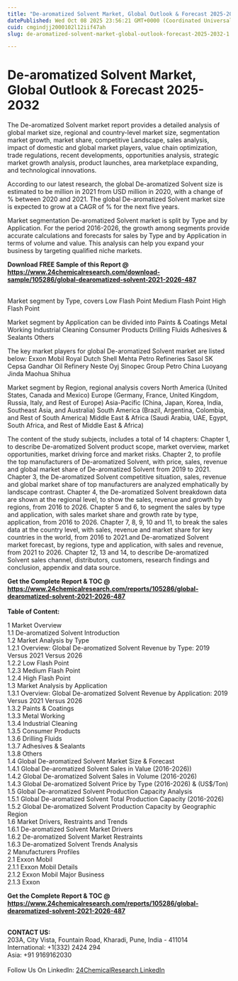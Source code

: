 ```yaml
---
title: "De-aromatized Solvent Market, Global Outlook & Forecast 2025-2032"
datePublished: Wed Oct 08 2025 23:56:21 GMT+0000 (Coordinated Universal Time)
cuid: cmgindjj2000102l12iif47ah
slug: de-aromatized-solvent-market-global-outlook-forecast-2025-2032-1

---
```


# De-aromatized Solvent Market, Global Outlook & Forecast 2025-2032

<p>The De-aromatized Solvent market report provides a detailed analysis of global market size, regional and country-level market size, segmentation market growth, market share, competitive Landscape, sales analysis, impact of domestic and global market players, value chain optimization, trade regulations, recent developments, opportunities analysis, strategic market growth analysis, product launches, area marketplace expanding, and technological innovations.</p><p>
According to our latest research, the global De-aromatized Solvent size is estimated to be  million in 2021 from USD  million in 2020, with a change of  % between 2020 and 2021. The global De-aromatized Solvent market size is expected to grow at a CAGR of  % for the next five years.</p><p>
Market segmentation
De-aromatized Solvent market is split by Type and by Application. For the period 2016-2026, the growth among segments provide accurate calculations and forecasts for sales by Type and by Application in terms of volume and value. This analysis can help you expand your business by targeting qualified niche markets.</p><div><b>Download FREE Sample of this Report @ 
            <a href="https://www.24chemicalresearch.com/download-sample/105286/global-dearomatized-solvent-2021-2026-487">
            https://www.24chemicalresearch.com/download-sample/105286/global-dearomatized-solvent-2021-2026-487</a></b></div><br><p>
Market segment by Type, covers
    Low Flash Point
    Medium Flash Point
    High Flash Point</p><p>
Market segment by Application can be divided into
    Paints &amp; Coatings
    Metal Working
    Industrial Cleaning
    Consumer Products
    Drilling Fluids
    Adhesives &amp; Sealants
    Others</p><p>
The key market players for global De-aromatized Solvent market are listed below:
    Exxon Mobil
    Royal Dutch Shell
    Mehta Petro Refineries
    Sasol
    SK
    Cepsa
    Gandhar Oil Refinery
    Neste Oyj
    Sinopec Group
    Petro China
    Luoyang Jinda
    Maohua Shihua</p><p>
Market segment by Region, regional analysis covers
    North America (United States, Canada and Mexico)
    Europe (Germany, France, United Kingdom, Russia, Italy, and Rest of Europe)
    Asia-Pacific (China, Japan, Korea, India, Southeast Asia, and Australia)
    South America (Brazil, Argentina, Colombia, and Rest of South America)
    Middle East &amp; Africa (Saudi Arabia, UAE, Egypt, South Africa, and Rest of Middle East &amp; Africa)</p><p>
The content of the study subjects, includes a total of 14 chapters:
Chapter 1, to describe De-aromatized Solvent product scope, market overview, market opportunities, market driving force and market risks.
Chapter 2, to profile the top manufacturers of De-aromatized Solvent, with price, sales, revenue and global market share of De-aromatized Solvent from 2019 to 2021.
Chapter 3, the De-aromatized Solvent competitive situation, sales, revenue and global market share of top manufacturers are analyzed emphatically by landscape contrast.
Chapter 4, the De-aromatized Solvent breakdown data are shown at the regional level, to show the sales, revenue and growth by regions, from 2016 to 2026.
Chapter 5 and 6, to segment the sales by type and application, with sales market share and growth rate by type, application, from 2016 to 2026.
Chapter 7, 8, 9, 10 and 11, to break the sales data at the country level, with sales, revenue and market share for key countries in the world, from 2016 to 2021.and De-aromatized Solvent market forecast, by regions, type and application, with sales and revenue, from 2021 to 2026.
Chapter 12, 13 and 14, to describe De-aromatized Solvent sales channel, distributors, customers, research findings and conclusion, appendix and data source.
</p>

<div><b>Get the Complete Report & TOC @ 
            <a href="https://www.24chemicalresearch.com/reports/105286/global-dearomatized-solvent-2021-2026-487">
            https://www.24chemicalresearch.com/reports/105286/global-dearomatized-solvent-2021-2026-487</a></b></div><br>
            <b>Table of Content:</b><p>1 Market Overview<br />
    1.1 De-aromatized Solvent Introduction<br />
    1.2 Market Analysis by Type<br />
        1.2.1 Overview: Global De-aromatized Solvent Revenue by Type: 2019 Versus 2021 Versus 2026<br />
        1.2.2 Low Flash Point<br />
        1.2.3 Medium Flash Point<br />
        1.2.4 High Flash Point<br />
    1.3 Market Analysis by Application<br />
        1.3.1 Overview: Global De-aromatized Solvent Revenue by Application: 2019 Versus 2021 Versus 2026<br />
        1.3.2 Paints & Coatings<br />
        1.3.3 Metal Working<br />
        1.3.4 Industrial Cleaning<br />
        1.3.5 Consumer Products<br />
        1.3.6 Drilling Fluids<br />
        1.3.7 Adhesives & Sealants<br />
        1.3.8 Others<br />
    1.4 Global De-aromatized Solvent Market Size & Forecast<br />
        1.4.1 Global De-aromatized Solvent Sales in Value (2016-2026))<br />
        1.4.2 Global De-aromatized Solvent Sales in Volume (2016-2026)<br />
        1.4.3 Global De-aromatized Solvent Price by Type (2016-2026) & (US$/Ton)<br />
    1.5 Global De-aromatized Solvent Production Capacity Analysis<br />
        1.5.1 Global De-aromatized Solvent Total Production Capacity (2016-2026)<br />
        1.5.2 Global De-aromatized Solvent Production Capacity by Geographic Region<br />
    1.6 Market Drivers, Restraints and Trends<br />
        1.6.1 De-aromatized Solvent Market Drivers<br />
        1.6.2 De-aromatized Solvent Market Restraints<br />
        1.6.3 De-aromatized Solvent Trends Analysis<br />
2 Manufacturers Profiles<br />
    2.1 Exxon Mobil<br />
        2.1.1 Exxon Mobil Details<br />
        2.1.2 Exxon Mobil Major Business<br />
        2.1.3 Exxon </p>

<div><b>Get the Complete Report & TOC @ 
            <a href="https://www.24chemicalresearch.com/reports/105286/global-dearomatized-solvent-2021-2026-487">
            https://www.24chemicalresearch.com/reports/105286/global-dearomatized-solvent-2021-2026-487</a></b></div><br>

<b>CONTACT US:</b><br>
            203A, City Vista, Fountain Road, Kharadi, Pune, India - 411014<br>
            International: +1(332) 2424 294<br>
            Asia: +91 9169162030 <br><br>
            Follow Us On LinkedIn: <a href="https://www.linkedin.com/company/24chemicalresearch/">24ChemicalResearch LinkedIn</a>
